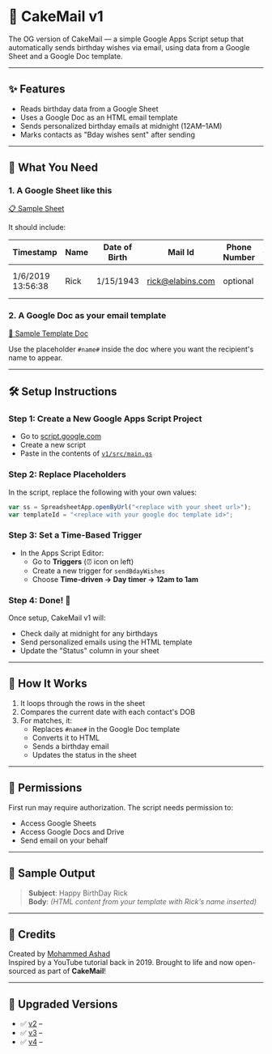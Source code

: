 # 🎂 CakeMail v1

The OG version of CakeMail — a simple Google Apps Script setup that automatically sends birthday wishes via email, using data from a Google Sheet and a Google Doc template.

---

## ✨ Features

- Reads birthday data from a Google Sheet
- Uses a Google Doc as an HTML email template
- Sends personalized birthday emails at midnight (12AM–1AM)
- Marks contacts as "Bday wishes sent" after sending

---

## 📁 What You Need

### 1. A Google Sheet like this

[📋 Sample Sheet](https://docs.google.com/spreadsheets/d/1c7eOIiUi-fphSxCjzEV2bGc1wmc2DwwL7pNzNpOYNdc/edit?usp=sharing)

It should include:

| Timestamp         | Name | Date of Birth | Mail Id          | Phone Number | Occupation         | Status           |
| ----------------- | ---- | ------------- | ---------------- | ------------ | ------------------ | ---------------- |
| 1/6/2019 13:56:38 | Rick | 1/15/1943     | rick@elabins.com | optional     | Scientist Inventor | Bday wishes sent |

### 2. A Google Doc as your email template

[📄 Sample Template Doc](https://docs.google.com/document/d/1-iktISoHDoPmZX8yL7Q1DvYb9jhSrwmcBlCyPa08ntA/edit?usp=sharing)

Use the placeholder `#name#` inside the doc where you want the recipient's name to appear.

---

## 🛠️ Setup Instructions

### Step 1: Create a New Google Apps Script Project

- Go to [script.google.com](https://script.google.com)
- Create a new script
- Paste in the contents of [`v1/src/main.gs`](./src/main.gs)

### Step 2: Replace Placeholders

In the script, replace the following with your own values:

```js
var ss = SpreadsheetApp.openByUrl("<replace with your sheet url>");
var templateId = "<replace with your google doc template id>";
```

### Step 3: Set a Time-Based Trigger

- In the Apps Script Editor:
  - Go to **Triggers** (⏰ icon on left)
  - Create a new trigger for `sendBdayWishes`
  - Choose **Time-driven → Day timer → 12am to 1am**

### Step 4: Done! 🎉

Once setup, CakeMail v1 will:

- Check daily at midnight for any birthdays
- Send personalized emails using the HTML template
- Update the "Status" column in your sheet

---

## 🧠 How It Works

1. It loops through the rows in the sheet
2. Compares the current date with each contact's DOB
3. For matches, it:
   - Replaces `#name#` in the Google Doc template
   - Converts it to HTML
   - Sends a birthday email
   - Updates the status in the sheet

---

## 🔐 Permissions

First run may require authorization. The script needs permission to:

- Access Google Sheets
- Access Google Docs and Drive
- Send email on your behalf

---

## 🧪 Sample Output

> **Subject**: Happy BirthDay Rick  
> **Body**: _(HTML content from your template with Rick’s name inserted)_

---

## 💬 Credits

Created by [Mohammed Ashad](https://github.com/e-labinnovations)  
Inspired by a YouTube tutorial back in 2019. Brought to life and now open-sourced as part of **CakeMail**!

---

## 🔄 Upgraded Versions

- ✅ [v2](../v2/README.md) –
- ✅ [v3](../v3/README.md) –
- ✅ [v4](../v4/README.md) –
